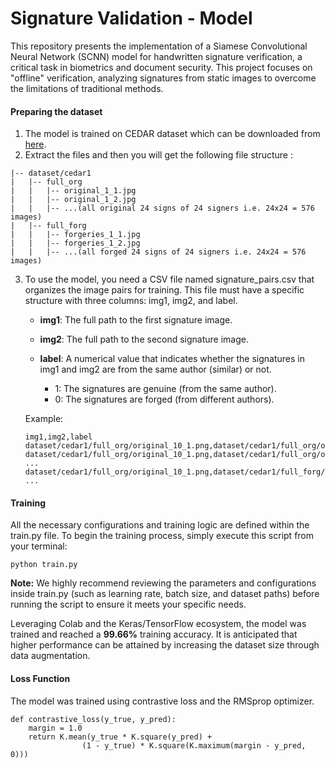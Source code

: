 # Signature Validation - Model
This repository presents the implementation of a Siamese Convolutional Neural Network (SCNN) model for handwritten signature verification, a critical task in biometrics and document security. This project focuses on "offline" verification, analyzing signatures from static images to overcome the limitations of traditional methods.

#### Preparing the dataset
1. The model is trained on CEDAR dataset which can be downloaded from [here](http://www.cedar.buffalo.edu/NIJ/data/signatures.rar).
2. Extract the files and then you will get the following file structure :
```
|-- dataset/cedar1
|	|-- full_org
|	|	|-- original_1_1.jpg
|	|	|-- original_1_2.jpg
|	|	|-- ...(all original 24 signs of 24 signers i.e. 24x24 = 576 images)
|	|-- full_forg
|	|	|-- forgeries_1_1.jpg
|	|	|-- forgeries_1_2.jpg
|	|	|-- ...(all forged 24 signs of 24 signers i.e. 24x24 = 576 images)
```
3. To use the model, you need a CSV file named signature_pairs.csv that organizes the image pairs for training. This file must have a specific structure with three columns: img1, img2, and label.

    * **img1**: The full path to the first signature image.

    * **img2**: The full path to the second signature image.

    * **label**: A numerical value that indicates whether the signatures in img1 and img2 are from the same author (similar) or not.

        * 1: The signatures are genuine (from the same author).
        * 0: The signatures are forged (from different authors).

    
    Example: 
    ```
    img1,img2,label
    dataset/cedar1/full_org/original_10_1.png,dataset/cedar1/full_org/original_10_10.png,1
    dataset/cedar1/full_org/original_10_1.png,dataset/cedar1/full_org/original_10_11.png,1
    ...
    dataset/cedar1/full_org/original_10_1.png,dataset/cedar1/full_forg/forgeries_10_1.png,0
    ...
    ```

#### Training

All the necessary configurations and training logic are defined within the train.py file. To begin the training process, simply execute this script from your terminal:
```
python train.py
```
**Note:** We highly recommend reviewing the parameters and configurations inside train.py (such as learning rate, batch size, and dataset paths) before running the script to ensure it meets your specific needs.

Leveraging Colab and the Keras/TensorFlow ecosystem, the model was trained and reached a **99.66%** training accuracy. It is anticipated that higher performance can be attained by increasing the dataset size through data augmentation.

#### Loss Function
The model was trained using contrastive loss and the RMSprop optimizer.

```
def contrastive_loss(y_true, y_pred):
    margin = 1.0
    return K.mean(y_true * K.square(y_pred) +
                (1 - y_true) * K.square(K.maximum(margin - y_pred, 0)))
```
